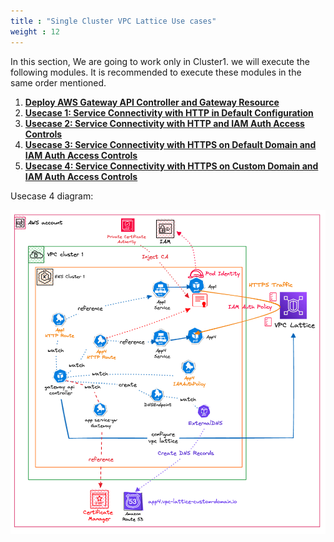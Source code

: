 ```yaml
---
title : "Single Cluster VPC Lattice Use cases"
weight : 12
---
```


In this section, We are going to work only in Cluster1. we will execute the following modules. It is recommended to execute these modules in the same order mentioned.

1. [**Deploy AWS Gateway API Controller and Gateway Resource**](1-deploy-gw-api-controller)
2. [**Usecase 1: Service Connectivity with HTTP in Default Configuration**](2-service-connect-defalt-config)
3. [**Usecase 2: Service Connectivity with HTTP and IAM Auth Access Controls**](3-service-connect-with-iam)
4. [**Usecase 3: Service Connectivity with HTTPS on Default Domain and IAM Auth Access Controls**](4-service-connect-https-default-domain)
5. [**Usecase 4: Service Connectivity with HTTPS on Custom Domain and IAM Auth Access Controls**](5-service-connect-https-custom-domain)

Usecase 4 diagram:

![](/static/images/6-network-security/2-vpc-lattice-service-access/lattice-usecase4.png)